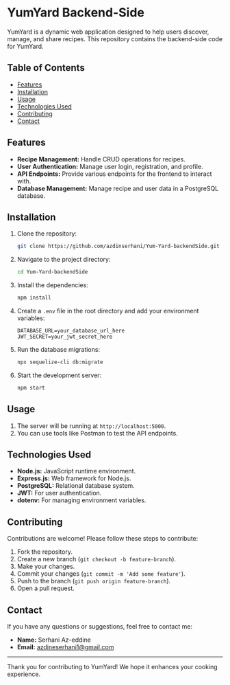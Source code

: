 # YumYard Backend-Side

YumYard is a dynamic web application designed to help users discover, manage, and share recipes. This repository contains the backend-side code for YumYard.

## Table of Contents

- [Features](#features)
- [Installation](#installation)
- [Usage](#usage)
- [Technologies Used](#technologies-used)
- [Contributing](#contributing)
- [Contact](#contact)

## Features

- **Recipe Management:** Handle CRUD operations for recipes.
- **User Authentication:** Manage user login, registration, and profile.
- **API Endpoints:** Provide various endpoints for the frontend to interact with.
- **Database Management:** Manage recipe and user data in a PostgreSQL database.

## Installation

1. Clone the repository:
   ```bash
   git clone https://github.com/azdinserhani/Yum-Yard-backendSide.git
   ```
2. Navigate to the project directory:
   ```bash
   cd Yum-Yard-backendSide
   ```
3. Install the dependencies:
   ```bash
   npm install
   ```
4. Create a `.env` file in the root directory and add your environment variables:
   ```plaintext
   DATABASE_URL=your_database_url_here
   JWT_SECRET=your_jwt_secret_here
   ```
5. Run the database migrations:
   ```bash
   npx sequelize-cli db:migrate
   ```
6. Start the development server:
   ```bash
   npm start
   ```

## Usage

1. The server will be running at `http://localhost:5000`.
2. You can use tools like Postman to test the API endpoints.

## Technologies Used

- **Node.js:** JavaScript runtime environment.
- **Express.js:** Web framework for Node.js.
- **PostgreSQL:** Relational database system.
- **JWT:** For user authentication.
- **dotenv:** For managing environment variables.

## Contributing

Contributions are welcome! Please follow these steps to contribute:

1. Fork the repository.
2. Create a new branch (`git checkout -b feature-branch`).
3. Make your changes.
4. Commit your changes (`git commit -m 'Add some feature'`).
5. Push to the branch (`git push origin feature-branch`).
6. Open a pull request.

## Contact

If you have any questions or suggestions, feel free to contact me:

- **Name:** Serhani Az-eddine
- **Email:** azdineserhani1@gmail.com

---

Thank you for contributing to YumYard! We hope it enhances your cooking experience.
```
